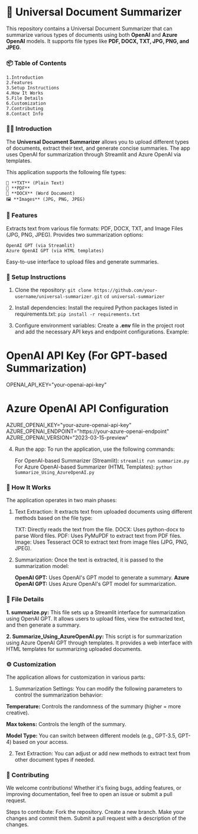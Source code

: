 # 🧠 Universal Document Summarizer

This repository contains a Universal Document Summarizer that can summarize various types of documents using both **OpenAI** and **Azure OpenAI** models. It supports file types like **PDF, DOCX, TXT, JPG, PNG, and JPEG**.

### **📦 Table of Contents**
    1.Introduction
    2.Features
    3.Setup Instructions
    4.How It Works
    5.File Details
    6.Customization
    7.Contributing
    8.Contact Info


### **🧑‍💻 Introduction**
The **Universal Document Summarizer** allows you to upload different types of documents, extract their text, and generate concise summaries. The app uses OpenAI for summarization through Streamlit and Azure OpenAI via templates.

This application supports the following file types:

    📝 **TXT** (Plain Text)
    📄 **PDF**
    📃 **DOCX** (Word Document)
    🖼️ **Images** (JPG, PNG, JPEG)

### **🌟 Features**
Extracts text from various file formats: PDF, DOCX, TXT, and Image Files (JPG, PNG, JPEG).
Provides two summarization options:

    OpenAI GPT (via Streamlit)
    Azure OpenAI GPT (via HTML templates)

Easy-to-use interface to upload files and generate summaries.

### **🔧 Setup Instructions**

1. Clone the repository:
`git clone https://github.com/your-username/universal-summarizer.git`
`cd universal-summarizer`

2. Install dependencies:
Install the required Python packages listed in requirements.txt:
`pip install -r requirements.txt`

3. Configure environment variables:
Create a **.env** file in the project root and add the necessary API keys and endpoint configurations. Example:

# OpenAI API Key (For GPT-based Summarization)
OPENAI_API_KEY="your-openai-api-key"

# Azure OpenAI API Configuration
AZURE_OPENAI_KEY="your-azure-openai-api-key"
AZURE_OPENAI_ENDPOINT="https://your-azure-openai-endpoint"
AZURE_OPENAI_VERSION="2023-03-15-preview"

4. Run the app:
To run the application, use the following commands:

    For OpenAI-based Summarizer (Streamlit):
        `streamlit run summarize.py`
    For Azure OpenAI-based Summarizer (HTML Templates):
        `python Summarize_Using_AzureOpenAI.py`

### **🧩 How It Works**
The application operates in two main phases:

1. Text Extraction:
It extracts text from uploaded documents using different methods based on the file type:

    TXT: Directly reads the text from the file.
    DOCX: Uses python-docx to parse Word files.
    PDF: Uses PyMuPDF to extract text from PDF files.
    Image: Uses Tesseract OCR to extract text from image files (JPG, PNG, JPEG).

2. Summarization:
Once the text is extracted, it is passed to the summarization model:

    **OpenAI GPT:** Uses OpenAI's GPT model to generate a summary.
    **Azure OpenAI GPT:** Uses Azure OpenAI's GPT model for summarization.

### **📂 File Details**
**1. summarize.py:**
This file sets up a Streamlit interface for summarization using OpenAI GPT.
It allows users to upload files, view the extracted text, and then generate a summary.

**2. Summarize_Using_AzureOpenAI.py:**
This script is for summarization using Azure OpenAI GPT through templates.
It provides a web interface with HTML templates for summarizing uploaded documents.

### **⚙️ Customization**
The application allows for customization in various parts:

1. Summarization Settings:
You can modify the following parameters to control the summarization behavior:

**Temperature:** Controls the randomness of the summary (higher = more creative).

**Max tokens:** Controls the length of the summary.

**Model Type:** You can switch between different models (e.g., GPT-3.5, GPT-4) based on your access.

2. Text Extraction:
You can adjust or add new methods to extract text from other document types if needed.

### **🎉 Contributing**
We welcome contributions! Whether it's fixing bugs, adding features, or improving documentation, feel free to open an issue or submit a pull request.

Steps to contribute:
    Fork the repository.
    Create a new branch.
    Make your changes and commit them.
    Submit a pull request with a description of the changes.